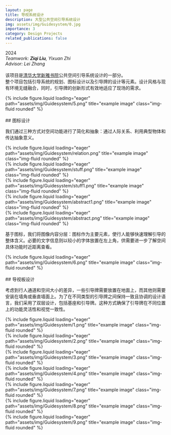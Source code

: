 ```yaml
---
layout: page
title: 导视系统设计
description: 大型公共空间引导系统设计
img: assets/img/Guidesystem/0.jpg
importance: 3
category: Design Projects
related_publications: false
---
```


2024  
*Teamwork: **Ziqi Liu**, Yixuan Zhi*  
*Advisor: Lei Zhang*  
<br>
该项目是[清华大学新雅书院](https://www.xyc.tsinghua.edu.cn/en/)公共空间引导系统设计的一部分。  
整个项目包括引导系统的规划、图标设计以及引导牌的设计等元素。设计风格与现有环境无缝融合，同时，引导牌的创新形式有效地适应了现场的需求。

<div class="row">
    <div class="col-sm mt-3 mt-md-0">
        {% include figure.liquid loading="eager" path="assets/img/Guidesystem/5.png" title="example image" class="img-fluid rounded" %}
    </div>
</div>

<br>
## 图标设计

我们通过三种方式对空间功能进行了简化和抽象：通过人际关系、利用典型物体和传达抽象意义。

<div class="row">
    <div class="col-sm mt-3 mt-md-0">
        {% include figure.liquid loading="eager" path="assets/img/Guidesystem/relation.png" title="example image" class="img-fluid rounded" %}
    </div>
    <div class="col-sm mt-3 mt-md-0">
        {% include figure.liquid loading="eager" path="assets/img/Guidesystem/stuff.png" title="example image" class="img-fluid rounded" %}
    </div>
    <div class="col-sm mt-3 mt-md-0">
        {% include figure.liquid loading="eager" path="assets/img/Guidesystem/stuff1.png" title="example image" class="img-fluid rounded" %}
    </div>
    <div class="col-sm mt-3 mt-md-0">
        {% include figure.liquid loading="eager" path="assets/img/Guidesystem/abstract1.png" title="example image" class="img-fluid rounded" %}
    </div>
    <div class="col-sm mt-3 mt-md-0">
        {% include figure.liquid loading="eager" path="assets/img/Guidesystem/abstract.png" title="example image" class="img-fluid rounded" %}
    </div>
</div>

基于图标，我们将图像内容分层：图标作为主要元素，使行人能够快速理解引导的整体含义。必要的文字信息则以较小的字体放置在左上角，供需要进一步了解空间具体功能时近距离查看。

<div class="row">
    <div class="col-sm mt-3 mt-md-0">
        {% include figure.liquid loading="eager" path="assets/img/Guidesystem/6.png" title="example image" class="img-fluid rounded" %}
    </div>
</div>

<br>
## 导视板设计

考虑到行人通道和空间大小的差异，一些引导牌需要放置在地面上，而其他则需要安装在墙角或垂直墙面上。为了在不同类型的引导牌之间保持一致且协调的设计语言，我们采用了双层设计，包括基座和引导牌。这种方式确保了引导牌在不同位置上的功能灵活性和视觉一致性。

<div class="row">
    <div class="col-sm mt-3 mt-md-0">
        {% include figure.liquid loading="eager" path="assets/img/Guidesystem/1.png" title="example image" class="img-fluid rounded" %}
    </div>
    <div class="col-sm mt-3 mt-md-0">
        {% include figure.liquid loading="eager" path="assets/img/Guidesystem/2.png" title="example image" class="img-fluid rounded" %}
    </div>
    <div class="col-sm mt-3 mt-md-0">
        {% include figure.liquid loading="eager" path="assets/img/Guidesystem/3.png" title="example image" class="img-fluid rounded" %}
    </div>
    <div class="col-sm mt-3 mt-md-0">
        {% include figure.liquid loading="eager" path="assets/img/Guidesystem/4.png" title="example image" class="img-fluid rounded" %}
    </div>
</div>
<div class="row">
    <div class="col-sm mt-3 mt-md-0">
        {% include figure.liquid loading="eager" path="assets/img/Guidesystem/7.png" title="example image" class="img-fluid rounded" %}
    </div>
    <div class="col-sm mt-3 mt-md-0">
        {% include figure.liquid loading="eager" path="assets/img/Guidesystem/8.png" title="example image" class="img-fluid rounded" %}
    </div>
    <div class="col-sm mt-3 mt-md-0">
        {% include figure.liquid loading="eager" path="assets/img/Guidesystem/9.png" title="example image" class="img-fluid rounded" %}
    </div>
</div>
